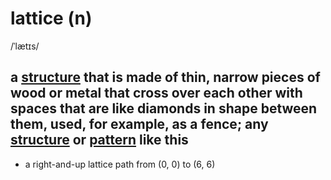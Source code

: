 # lattice (n)

/ˈlætɪs/

## a [structure](structure-n.md#the-way-in-which-the-parts-of-something-are-connected-together-arranged-or-organized-a-particular-arrangement-of-parts) that is made of thin, narrow pieces of wood or metal that cross over each other with spaces that are like diamonds in shape between them, used, for example, as a fence; any [structure](structure-n.md#the-way-in-which-the-parts-of-something-are-connected-together-arranged-or-organized-a-particular-arrangement-of-parts) or [pattern](pattern-n.md#a-regular-arrangement) like this

- a right-and-up lattice path from (0, 0) to (6, 6)